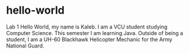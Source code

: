 # hello-world
Lab 1
Hello World, my name is Kaleb. I am a VCU student studying Computer Science. This semester I am learning Java. Outside of being a student, I am a UH-60 Blackhawk Helicopter Mechanic for the Army National Guard.

